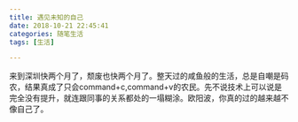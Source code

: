 ```yaml
---
title: 遇见未知的自己
date: 2018-10-21 22:45:41
categories: 随笔生活
tags: [生活]

---
```

来到深圳快两个月了，颓废也快两个月了。整天过的咸鱼般的生活，总是自嘲是码农，结果真成了只会command+c,command+v的农民。先不说技术上可以说是完全没有提升，就连跟同事的关系都处的一塌糊涂。欧阳波，你真的过的越来越不像自己了。
<!-- more -->
